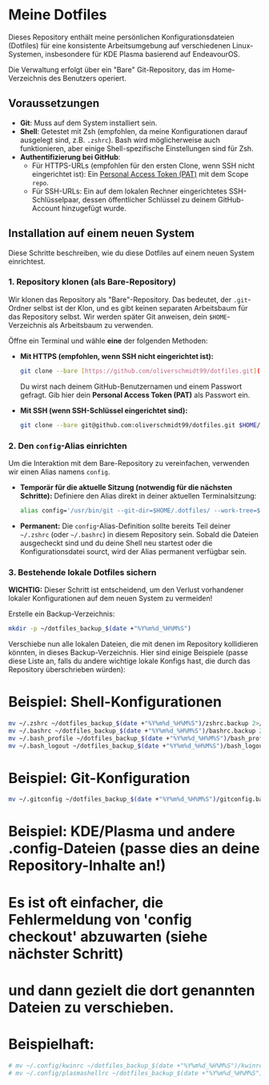 # Meine Dotfiles

Dieses Repository enthält meine persönlichen Konfigurationsdateien (Dotfiles) für eine konsistente Arbeitsumgebung auf verschiedenen Linux-Systemen, insbesondere für KDE Plasma basierend auf EndeavourOS.

Die Verwaltung erfolgt über ein "Bare" Git-Repository, das im Home-Verzeichnis des Benutzers operiert.

## Voraussetzungen

* **Git**: Muss auf dem System installiert sein.
* **Shell**: Getestet mit Zsh (empfohlen, da meine Konfigurationen darauf ausgelegt sind, z.B. `.zshrc`). Bash wird möglicherweise auch funktionieren, aber einige Shell-spezifische Einstellungen sind für Zsh.
* **Authentifizierung bei GitHub**:
    * Für HTTPS-URLs (empfohlen für den ersten Clone, wenn SSH nicht eingerichtet ist): Ein [Personal Access Token (PAT)](https://docs.github.com/en/authentication/keeping-your-account-and-data-secure/managing-your-personal-access-tokens) mit dem Scope `repo`.
    * Für SSH-URLs: Ein auf dem lokalen Rechner eingerichtetes SSH-Schlüsselpaar, dessen öffentlicher Schlüssel zu deinem GitHub-Account hinzugefügt wurde.

## Installation auf einem neuen System

Diese Schritte beschreiben, wie du diese Dotfiles auf einem neuen System einrichtest.

### 1. Repository klonen (als Bare-Repository)

Wir klonen das Repository als "Bare"-Repository. Das bedeutet, der `.git`-Ordner selbst ist der Klon, und es gibt keinen separaten Arbeitsbaum für das Repository selbst. Wir werden später Git anweisen, dein `$HOME`-Verzeichnis als Arbeitsbaum zu verwenden.

Öffne ein Terminal und wähle **eine** der folgenden Methoden:

* **Mit HTTPS (empfohlen, wenn SSH nicht eingerichtet ist):**
    ```bash
    git clone --bare [https://github.com/oliverschmidt99/dotfiles.git](https://github.com/oliverschmidt99/dotfiles.git) $HOME/.dotfiles
    ```
    Du wirst nach deinem GitHub-Benutzernamen und einem Passwort gefragt. Gib hier dein **Personal Access Token (PAT)** als Passwort ein.

* **Mit SSH (wenn SSH-Schlüssel eingerichtet sind):**
    ```bash
    git clone --bare git@github.com:oliverschmidt99/dotfiles.git $HOME/.dotfiles
    ```

### 2. Den `config`-Alias einrichten

Um die Interaktion mit dem Bare-Repository zu vereinfachen, verwenden wir einen Alias namens `config`.

* **Temporär für die aktuelle Sitzung (notwendig für die nächsten Schritte):**
    Definiere den Alias direkt in deiner aktuellen Terminalsitzung:
    ```bash
    alias config='/usr/bin/git --git-dir=$HOME/.dotfiles/ --work-tree=$HOME'
    ```

* **Permanent:**
    Die `config`-Alias-Definition sollte bereits Teil deiner `~/.zshrc` (oder `~/.bashrc`) in diesem Repository sein. Sobald die Dateien ausgecheckt sind und du deine Shell neu startest oder die Konfigurationsdatei sourct, wird der Alias permanent verfügbar sein.

### 3. Bestehende lokale Dotfiles sichern

**WICHTIG:** Dieser Schritt ist entscheidend, um den Verlust vorhandener lokaler Konfigurationen auf dem neuen System zu vermeiden!

Erstelle ein Backup-Verzeichnis:
```bash
mkdir -p ~/dotfiles_backup_$(date +"%Y%m%d_%H%M%S")
```
Verschiebe nun alle lokalen Dateien, die mit denen im Repository kollidieren könnten, in dieses Backup-Verzeichnis. Hier sind einige Beispiele (passe diese Liste an, falls du andere wichtige lokale Konfigs hast, die durch das Repository überschrieben würden):

# Beispiel: Shell-Konfigurationen
```bash
mv ~/.zshrc ~/dotfiles_backup_$(date +"%Y%m%d_%H%M%S")/zshrc.backup 2>/dev/null || true
mv ~/.bashrc ~/dotfiles_backup_$(date +"%Y%m%d_%H%M%S")/bashrc.backup 2>/dev/null || true
mv ~/.bash_profile ~/dotfiles_backup_$(date +"%Y%m%d_%H%M%S")/bash_profile.backup 2>/dev/null || true
mv ~/.bash_logout ~/dotfiles_backup_$(date +"%Y%m%d_%H%M%S")/bash_logout.backup 2>/dev/null || true
```

# Beispiel: Git-Konfiguration
```bash
mv ~/.gitconfig ~/dotfiles_backup_$(date +"%Y%m%d_%H%M%S")/gitconfig.backup 2>/dev/null || true
```

# Beispiel: KDE/Plasma und andere .config-Dateien (passe dies an deine Repository-Inhalte an!)
# Es ist oft einfacher, die Fehlermeldung von 'config checkout' abzuwarten (siehe nächster Schritt)
# und dann gezielt die dort genannten Dateien zu verschieben.
# Beispielhaft:
```bash
# mv ~/.config/kwinrc ~/dotfiles_backup_$(date +"%Y%m%d_%H%M%S")/kwinrc.backup 2>/dev/null || true
# mv ~/.config/plasmashellrc ~/dotfiles_backup_$(date +"%Y%m%d_%H%M%S")/plasmashellrc.backup 2>/dev/null || true
```
